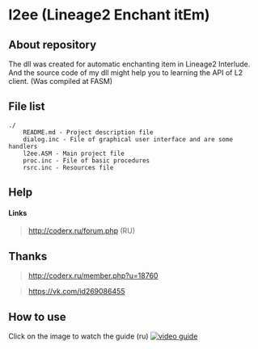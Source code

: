 l2ee (Lineage2 Enchant itEm)
=================
## About repository

The dll was created for automatic enchanting item in Lineage2 Interlude.
And the source code of my dll might help you to learning the API of L2 client.
(Was compiled at FASM)

## File list

```
./
	README.md - Project description file
	dialog.inc - File of graphical user interface and are some handlers
	l2ee.ASM - Main project file
	proc.inc - File of basic procedures 
	rsrc.inc - Resources file
```

## Help
#### Links
> http://coderx.ru/forum.php (RU)

## Thanks
> http://coderx.ru/member.php?u=18760

> https://vk.com/id269086455

## How to use 
Click on the image to watch the guide (ru)
[![video guide](https://i.ytimg.com/vi_webp/Ih3dWq2Ov5k/maxresdefault.webp)](https://youtube.com/watch?v=Ih3dWq2Ov5k "Click to watch the video guide")

